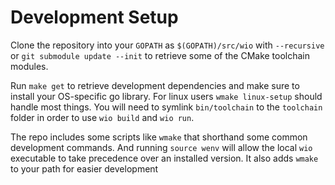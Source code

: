 # Development Setup

Clone the repository into your `GOPATH` as `$(GOPATH)/src/wio` with `--recursive` or `git submodule update --init`
to retrieve some of the CMake toolchain modules.

Run `make get` to retrieve development dependencies and make sure to install your OS-specific go library.
For linux users `wmake linux-setup` should handle most things. You will need to symlink `bin/toolchain` to
the `toolchain` folder in order to use `wio build` and `wio run`.

The repo includes some scripts like `wmake` that shorthand some common development commands. And running
`source wenv` will allow the local `wio` executable to take precedence over an installed version. It also
adds `wmake` to your path for easier development
